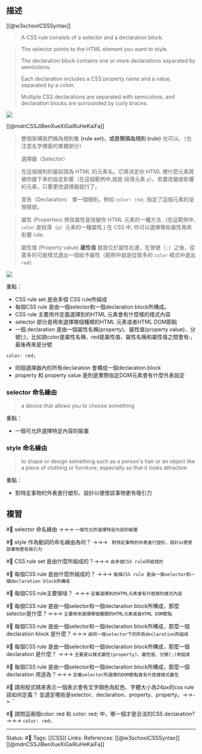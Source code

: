 


## 描述

[[@w3schoolCSSSyntax]]
> A CSS rule consists of a selector and a declaration block.


> The selector points to the HTML element you want to style.
>
> The declaration block contains one or more declarations separated by semicolons.
> 
> Each declaration includes a CSS property name and a value, separated by a colon.
> 
> Multiple CSS declarations are separated with semicolons, and declaration blocks are surrounded by curly braces.

![](https://www.w3schools.com/css/img_selector.gif)



[[@mdnCSSJiBenXueXiGaiRuHeKaiFa]]
> 整個架構我們稱為規則集 **(rule set)，或是簡稱為規則 (rule)** 也可以。（也注意名字裡面的單獨部分）

> 選擇器（Selector）

> 在這個規則的最前頭為 HTML 的元素名。它將決定你 HTML 裡什麼元素將被你接下來的設定影響（在這個範例中,就是 段落元素 `p`）。若要改變欲影響的元素，只要更改選擇器就行了。

> 宣告（Declaration）
> 單一個規則，例如 `color: red;` 指定了這個元素的呈現樣貌。

> 屬性 (Properties)
> 修改屬性是改變你 HTML 元素的一種方法 . (在這範例中, `color` 是段落（`p`）元素的一種屬性.) 在 CSS 中, 你可以選擇哪些屬性用來影響 rule.

> 屬性值 (Property value)
> **屬性值** 就是位於屬性右邊，在冒號（`:`）之後，從眾多的可能樣式選出一個給予屬性（範例中就是從眾多的 `color` 樣式中選出 `red`）

![](https://developer.mozilla.org/en-US/docs/Learn/Getting_started_with_the_web/CSS_basics/css-declaration-small.png)


重點：
- CSS rule set 是由多個 CSS rule所組成
- 每個CSS rule 是由一個selector和一個declaration block所構成。
- CSS rule 主要用作定義選擇到的HTML 元素會有什麼樣的樣式內容
- selector 部分是用來選擇哪個種類的HTML 元素或者HTML DOM節點
- 一個 declaration 是由一個屬性名稱(property)、屬性值(property value)、分號(;)，比如說color是屬性名稱、red是屬性值，屬性名稱和屬性值之間會有:，最後再來是分號
```
color: red;
```
- 同個選擇器內的所有declaration 會構成一個declaration block
- property 和 property value 是則是實際指定DOM元素會有什麼外表設定


### selector 命名緣由
> a device that allows you to choose something

重點：
- 一個可允許選擇特定內容的裝置

###  style 命名緣由
> to shape or design something such as a person's hair or an object like a piece of clothing or furniture, especially so that it looks attractive

重點：
- 對特定事物的外表進行塑形、設計以便使該事物更有吸引力
## 複習

#🧠 selector 命名緣由 ->->-> `一個可允許選擇特定內容的裝置`
<!--SR:!2023-03-06,115,250-->

#🧠   style 作為動詞的命名緣由為何？ ->->-> ` 對特定事物的外表進行塑形、設計以便使該事物更有吸引力`
<!--SR:!2023-03-04,114,248-->

#🧠 CSS rule set 是由什麼所組成的？->->-> `由多個CSS rule所組成的`
<!--SR:!2022-12-16,69,250-->

#🧠 每個CSS rule 是由什麼所組成的？ ->->-> `每個CSS rule 是由一個selector和一個declaration block所構成`
<!--SR:!2022-12-22,72,250-->

#🧠 每個CSS rule主要做啥？ ->->-> `定義選擇到的HTML元素會有什麼樣的樣式內容`
<!--SR:!2023-02-25,109,248-->

#🧠  每個CSS rule 是由一個selector和一個declaration block所構成，那麼selector是什麼？->->-> `主要用來選擇哪個種類的HTML元素或者HTML DOM節點`
<!--SR:!2023-05-23,163,250-->

#🧠  每個CSS rule 是由一個selector和一個declaration block所構成，那麼一個declaration block 是什麼？->->-> `由同一個selector下的所有declaration所組成`
<!--SR:!2023-01-04,75,230-->

#🧠 每個CSS rule 是由一個selector和一個declaration block所構成，那麼一個declaration  是什麼？ ->->-> `主要是以樣式屬性(property)、屬性值、分號(;)來組成`
<!--SR:!2023-01-16,86,248-->

#🧠 每個CSS rule 是由一個selector和一個declaration block所構成，那麼一個declaration  用途為？->->-> `定義selector所選擇的DOM節點會有什麼樣樣式屬性`
<!--SR:!2023-03-10,118,250-->

#🧠 請用程式碼來表示一個表示會有文字顏色為紅色、字體大小為24px的css rule該如何定義？ 並選定哪些是selector、declaration、property、property。->->-> ``
<!--SR:!2023-01-20,87,248-->

#🧠 請問這兩個color: red 和 color: red; 中，哪一個才是合法的CSS declaration? ->->-> `color: red; `
<!--SR:!2023-03-01,112,248-->



---
Status: #🌱 
Tags:
[[CSS]]
Links:
References:
[[@w3schoolCSSSyntax]]
[[@mdnCSSJiBenXueXiGaiRuHeKaiFa]]